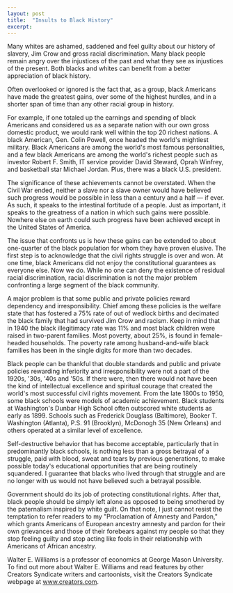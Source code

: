 ```yaml
---
layout: post
title:  "Insults to Black History"
excerpt:
---
```




Many whites are ashamed, saddened and feel guilty about our history of slavery, Jim Crow and gross racial discrimination. Many black people remain angry over the injustices of the past and what they see as injustices of the present. Both blacks and whites can benefit from a better appreciation of black history.

Often overlooked or ignored is the fact that, as a group, black Americans have made the greatest gains, over some of the highest hurdles, and in a shorter span of time than any other racial group in history. 

For example, if one totaled up the earnings and spending of black Americans and considered us as a separate nation with our own gross domestic product, we would rank well within the top 20 richest nations. A black American, Gen. Colin Powell, once headed the world's mightiest military. Black Americans are among the world's most famous personalities, and a few black Americans are among the world's richest people such as investor Robert F. Smith, IT service provider David Steward, Oprah Winfrey, and basketball star Michael Jordan. Plus, there was a black U.S. president.

The significance of these achievements cannot be overstated. When the Civil War ended, neither a slave nor a slave owner would have believed such progress would be possible in less than a century and a half — if ever. As such, it speaks to the intestinal fortitude of a people. Just as important, it speaks to the greatness of a nation in which such gains were possible. Nowhere else on earth could such progress have been achieved except in the United States of America.

The issue that confronts us is how these gains can be extended to about one-quarter of the black population for whom they have proven elusive. The first step is to acknowledge that the civil rights struggle is over and won. At one time, black Americans did not enjoy the constitutional guarantees as everyone else. Now we do. While no one can deny the existence of residual racial discrimination, racial discrimination is not the major problem confronting a large segment of the black community.

A major problem is that some public and private policies reward dependency and irresponsibility. Chief among these policies is the welfare state that has fostered a 75% rate of out of wedlock births and decimated the black family that had survived Jim Crow and racism. Keep in mind that in 1940 the black illegitimacy rate was 11% and most black children were raised in two-parent families. Most poverty, about 25%, is found in female-headed households. The poverty rate among husband-and-wife black families has been in the single digits for more than two decades. 

Black people can be thankful that double standards and public and private policies rewarding inferiority and irresponsibility were not a part of the 1920s, '30s, '40s and '50s. If there were, then there would not have been the kind of intellectual excellence and spiritual courage that created the world's most successful civil rights movement. From the late 1800s to 1950, some black schools were models of academic achievement. Black students at Washington's Dunbar High School often outscored white students as early as 1899. Schools such as Frederick Douglass (Baltimore), Booker T. Washington (Atlanta), P.S. 91 (Brooklyn), McDonogh 35 (New Orleans) and others operated at a similar level of excellence. 

Self-destructive behavior that has become acceptable, particularly that in predominantly black schools, is nothing less than a gross betrayal of a struggle, paid with blood, sweat and tears by previous generations, to make possible today's educational opportunities that are being routinely squandered. I guarantee that blacks who lived through that struggle and are no longer with us would not have believed such a betrayal possible.

Government should do its job of protecting constitutional rights. After that, black people should be simply left alone as opposed to being smothered by the paternalism inspired by white guilt. On that note, I just cannot resist the temptation to refer readers to my "Proclamation of Amnesty and Pardon," which grants Americans of European ancestry amnesty and pardon for their own grievances and those of their forebears against my people so that they stop feeling guilty and stop acting like fools in their relationship with Americans of African ancestry.

Walter E. Williams is a professor of economics at George Mason University. To find out more about Walter E. Williams and read features by other Creators Syndicate writers and cartoonists, visit the Creators Syndicate webpage at www.creators.com.
